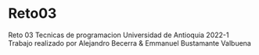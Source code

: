 # Reto03
Reto 03 Tecnicas de programacion Universidad de Antioquia 2022-1
Trabajo realizado por Alejandro Becerra
& Emmanuel Bustamante Valbuena
